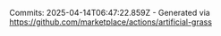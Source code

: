 Commits: 2025-04-14T06:47:22.859Z - Generated via https://github.com/marketplace/actions/artificial-grass
<br>
